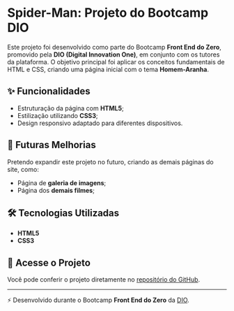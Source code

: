 # Spider-Man: Projeto do Bootcamp DIO

Este projeto foi desenvolvido como parte do Bootcamp **Front End do Zero**, promovido pela **DIO (Digital Innovation One)**, em conjunto com os tutores da plataforma. O objetivo principal foi aplicar os conceitos fundamentais de HTML e CSS, criando uma página inicial com o tema **Homem-Aranha**.

## ✨ Funcionalidades
- Estruturação da página com **HTML5**;
- Estilização utilizando **CSS3**;
- Design responsivo adaptado para diferentes dispositivos.

## 🚀 Futuras Melhorias
Pretendo expandir este projeto no futuro, criando as demais páginas do site, como:
- Página de **galeria de imagens**;
- Página dos **demais filmes**;

## 🛠️ Tecnologias Utilizadas
- **HTML5**
- **CSS3**

## 🔗 Acesse o Projeto
Você pode conferir o projeto diretamente no [repositório do GitHub](https://github.com/Victor-Silv4/DIO/tree/main/spider-man-dio).

---

⚡ Desenvolvido durante o Bootcamp **Front End do Zero** da [DIO](https://www.dio.me/).

